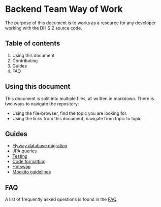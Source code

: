 # Backend Team Way of Work

The purpose of this document is to works as a resource for any developer working with the DHIS 2 source code.

## Table of contents

1. Using this document
2. Contributing
3. Guides
3. FAQ

## Using this document

This document is split into multiple files, all written in markdown. There is two ways to navigate the repository:

* Using the file-browser, find the topic you are looking for.
* Using the links from this document, navigate from topic to topic.

## Guides

* [Flyway database migration](dhis2_db_migration_guidelines.md)
* [JPA queries](jpa_api.md)
* [Testing](testing_guidelines.md)
* [Code formatting](code_formatting.md)
* [Hotswap](HotSwap.md)
* [Mockito guidelines](mocking_guidelines.md)
## FAQ

A list of frequently asked questions is found in the [FAQ](https://github.com/dhis2/wow-backend/blob/master/FAQ.md).
